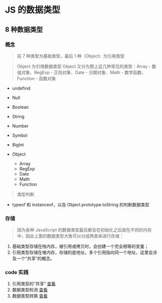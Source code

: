 # JS 的数据类型

## 8 种数据类型

### 概念

> 前 7 种类型为基础类型，最后 1 种（Object）为引用类型

> Object 为引用数据类型 Object 又分为图上这几种常见的类型：Array - 数组对象、RegExp - 正则对象、Date - 日期对象、Math - 数学函数、Function - 函数对象

- undefind
- Null
- Boolean
- String
- Number
- Symbol
- BigInt
- Object

  - Array
  - RegExp
  - Date
  - Math
  - Function

> 类型判断

- typeof 和 instanceof，以及 Object.prototype.toString 的判断数据类型


### 存储

> 因为各种 JavaScript 的数据类型最后都会在初始化之后放在不同的内存中，因此上面的数据类型大致可以分成两类来进行存储：

1. 基础类型存储在栈内存，被引用或拷贝时，会创建一个完全相等的变量；
2. 引用类型存储在堆内存，存储的是地址，多个引用指向同一个地址，这里会涉及一个“共享”的概念。

### code 实践

1. 引用类型的“共享” [查看](./01.引用类型的共享.js)
2. 数据类型检测 [查看](./02.数据类型检测.js)
3. 数据类型转换 [查看](./03.数据类型转换.js)
